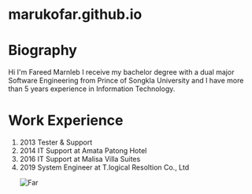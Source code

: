 # marukofar.github.io
# Biography

Hi I'm Fareed Marnleb I receive my bachelor degree with a dual major Software Engineering from Prince of Songkla University and I have more than 5 years experience in Information Technology.

# Work Experience

<ol>
<li>2013 Tester & Support</li>
<li>2014 IT Support at Amata Patong Hotel</li>
<li>2016 IT Support at Malisa Villa Suites</li>
<li>2019 System Engineer at T.logical Resoltion Co., Ltd</li>




![Far](https://www.marukofar.xyz/img/contact-img.jpg)